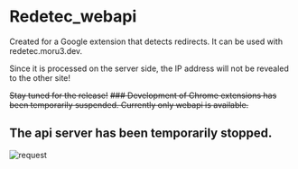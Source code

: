 # Redetec_webapi

Created for a Google extension that detects redirects.
It can be used with redetec.moru3.dev.

Since it is processed on the server side, the IP address will not be revealed to the other site!

~~Stay tuned for the release!~~
~~### Development of Chrome extensions has been temporarily suspended. Currently only webapi is available.~~
## The api server has been temporarily stopped.

![request](https://cdn.discordapp.com/attachments/783681004513918999/785725865970892840/unknown.png)

